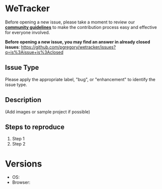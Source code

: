 # WeTracker

Before opening a new issue, please take a moment to review our [**community guidelines**](https://github.com/pgregory/wetracker/blob/master/.github/CONTRIBUTING.md) to make the contribution process easy and effective for everyone involved.

**Before opening a new issue, you may find an answer in already closed issues**:
https://github.com/pgregory/wetracker/issues?q=is%3Aissue+is%3Aclosed

## Issue Type

Please apply the appropriate label, "bug", or "enhancement" to identify the issue type.

## Description

(Add images or sample project if possible)

## Steps to reproduce

1. Step 1
2. Step 2

# Versions

- OS:
- Browser:
